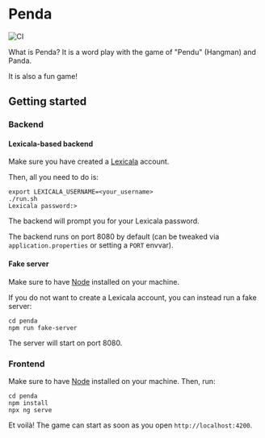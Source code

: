 # Penda

![CI](https://github.com/fbiville/flowcon-penda/workflows/CI/badge.svg)

What is Penda?
It is a word play with the game of "Pendu" (Hangman)
and Panda.

It is also a fun game!

## Getting started

### Backend

#### Lexicala-based backend

Make sure you have created a [Lexicala](https://www.lexicala.com/) account.

Then, all you need to do is:

```shell
export LEXICALA_USERNAME=<your_username>
./run.sh
Lexicala password:>
```

The backend will prompt you for your Lexicala password.

The backend runs on port 8080 by default (can be tweaked via `application.properties` or setting a `PORT` envvar).

#### Fake server

Make sure to have [Node](https://nodejs.org) installed on your machine.

If you do not want to create a Lexicala account, you can instead run a fake server:

```shell
cd penda
npm run fake-server
```

The server will start on port 8080.

### Frontend

Make sure to have [Node](https://nodejs.org) installed on your machine.
Then, run:

```shell
cd penda
npm install
npx ng serve
```

Et voilà!
The game can start as soon as you open `http://localhost:4200`.
